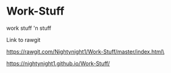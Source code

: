 # Work-Stuff
work stuff 'n stuff

Link to rawgit

https://rawgit.com/Nightynight1/Work-Stuff/master/index.html\


https://nightynight1.github.io/Work-Stuff/


